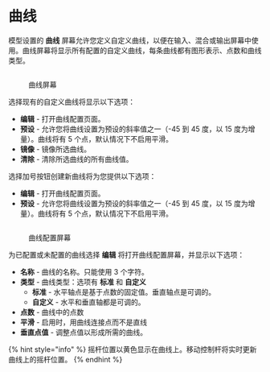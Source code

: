 # 曲线

模型设置的 **曲线** 屏幕允许您定义自定义曲线，以便在输入、混合或输出屏幕中使用。曲线屏幕将显示所有配置的自定义曲线，每条曲线都有图形表示、点数和曲线类型。

<figure><img src="/.gitbook/assets/curve1.png" alt=""><figcaption><p>曲线屏幕</p></figcaption></figure>

选择现有的自定义曲线将显示以下选项：

* **编辑** - 打开曲线配置页面。
* **预设** - 允许您将曲线设置为预设的斜率值之一（-45 到 45 度，以 15 度为增量）。曲线将有 5 个点，默认情况下不启用平滑。
* **镜像** - 镜像所选曲线。
* **清除** - 清除所选曲线的所有曲线值。

选择加号按钮创建新曲线将为您提供以下选项：

* **编辑** - 打开曲线配置页面。
* **预设** - 允许您将曲线设置为预设的斜率值之一（-45 到 45 度，以 15 度为增量）。曲线将有 5 个点，默认情况下不启用平滑。

<figure><img src="/.gitbook/assets/curves2.png" alt=""><figcaption><p>曲线配置屏幕</p></figcaption></figure>

为已配置或未配置的曲线选择 **编辑** 将打开曲线配置屏幕，并显示以下选项：

* **名称** - 曲线的名称。只能使用 3 个字符。
* **类型** - 曲线类型：选项有 **标准** 和 **自定义**
  * **标准** - 水平轴点是基于点数的固定值。垂直轴点是可调的。
  * **自定义** - 水平和垂直轴都是可调的。
* **点数** - 曲线中的点数
* **平滑** - 启用时，用曲线连接点而不是直线
* **垂直点值** - 调整点值以形成所需的曲线。

{% hint style="info" %}
摇杆位置以黄色显示在曲线上。移动控制杆将实时更新曲线上的摇杆位置。
{% endhint %}
